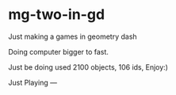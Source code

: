 # mg-two-in-gd
Just making a games in geometry dash

Doing computer bigger to fast.

Just be doing used 2100 objects, 106 ids, Enjoy:)

Just Playing —
